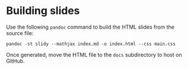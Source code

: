 # Building slides

Use the following `pandoc` command to build the HTML slides from the source file:

```
pandoc -st slidy --mathjax index.md -o index.html --css main.css
```

Once generated, move the HTML file to the `docs` subdirectory to host on GitHub.
